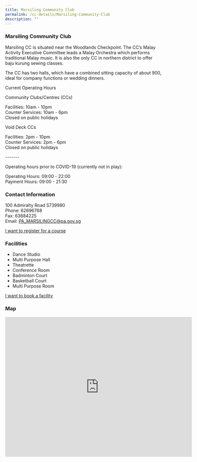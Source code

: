 ```yaml
---
title: Marsiling Community Club
permalink: /cc-details/Marsiling-Community-Club
description: ""
---
```

### Marsiling Community Club

Marsiling CC is situated near the Woodlands Checkpoint. The CC’s Malay Activity Executive Committee leads a Malay Orchestra which performs traditional Malay music. It is also the only CC in northern district to offer baju kurung sewing classes.

The CC has two halls, which have a combined sitting capacity of about 900, ideal for company functions or wedding dinners.

Current Operating Hours  
  
Community Clubs/Centres (CCs)  
  
Facilities: 10am - 10pm  
Counter Services: 10am - 6pm  
Closed on public holidays  
  
Void Deck CCs  
  
Facilities: 2pm - 10pm  
Counter Services: 2pm - 6pm  
Closed on public holidays  
  
\-------  
  
Operating hours prior to COVID-19 (currently not in play):

Operating Hours: 09:00 - 22:00  
Payment Hours: 09:00 - 21:30

### Contact Information

100 Admiralty Road S739980  
Phone: 62696768  
Fax: 63684225  
Email: [PA\_MARSILINGCC@pa.gov.sg](mailto:PA_MARSILINGCC@pa.gov.sg)  

[I want to register for a course](https://www.onepa.gov.sg/)

### Facilities

*   Dance Studio
*   Multi Purpose Hall
*   Theatrette
*   Conference Room
*   Badminton Court
*   Basketball Court
*   Multi Purpose Room

[I want to book a facility](https://www.onepa.gov.sg/)

### Map
<iframe src="https://www.google.com/maps/embed?pb=!1m18!1m12!1m3!1d3988.55674157274!2d103.77154411533078!3d1.4408862616761398!2m3!1f0!2f0!3f0!3m2!1i1024!2i768!4f13.1!3m3!1m2!1s0x31da12ffbaaaaaab%3A0x264a11d73d621317!2sMarsiling%20Community%20Club!5e0!3m2!1sen!2ssg!4v1661239917729!5m2!1sen!2ssg" width="600" height="450" style="border:0;" allowfullscreen="" loading="lazy" ></iframe>